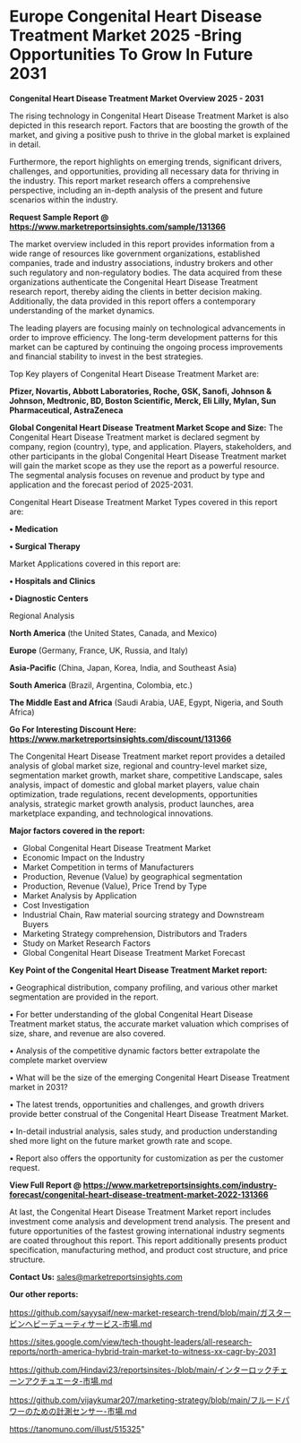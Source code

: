 # Europe Congenital Heart Disease Treatment Market 2025 -Bring Opportunities To Grow In Future 2031

<Strong> Congenital Heart Disease Treatment Market Overview 2025 - 2031</strong>

The rising technology in Congenital Heart Disease Treatment Market is also depicted in this research report. Factors that are boosting the growth of the market, and giving a positive push to thrive in the global market is explained in detail.

Furthermore, the report highlights on emerging trends, significant drivers, challenges, and opportunities, providing all necessary data for thriving in the industry. This report market research offers a comprehensive perspective, including an in-depth analysis of the present and future scenarios within the industry.

<strong>Request Sample Report @ <a href=https://www.marketreportsinsights.com/sample/131366>https://www.marketreportsinsights.com/sample/131366</a></strong>

The market overview included in this report provides information from a wide range of resources like government organizations, established companies, trade and industry associations, industry brokers and other such regulatory and non-regulatory bodies. The data acquired from these organizations authenticate the Congenital Heart Disease Treatment research report, thereby aiding the clients in better decision making. Additionally, the data provided in this report offers a contemporary understanding of the market dynamics.

The leading players are focusing mainly on technological advancements in order to improve efficiency. The long-term development patterns for this market can be captured by continuing the ongoing process improvements and financial stability to invest in the best strategies.

Top Key players of Congenital Heart Disease Treatment Market are:

<strong>Pfizer, Novartis, Abbott Laboratories, Roche, GSK, Sanofi, Johnson & Johnson, Medtronic, BD, Boston Scientific, Merck, Eli Lilly, Mylan, Sun Pharmaceutical, AstraZeneca</strong>

<strong><b>Global Congenital Heart Disease Treatment Market Scope and Size:</b></strong>
The Congenital Heart Disease Treatment market is declared segment by company, region (country), type, and application. Players, stakeholders, and other participants in the global Congenital Heart Disease Treatment market will gain the market scope as they use the report as a powerful resource. The segmental analysis focuses on revenue and product by type and application and the forecast period of 2025-2031.

Congenital Heart Disease Treatment Market Types covered in this report are:

<strong>• Medication

• Surgical Therapy</strong>

Market Applications covered in this report are:

<strong>• Hospitals and Clinics

• Diagnostic Centers</strong> 

Regional Analysis

<strong>North America</strong> (the United States, Canada, and Mexico)

<strong>Europe</strong> (Germany, France, UK, Russia, and Italy)

<strong>Asia-Pacific</strong> (China, Japan, Korea, India, and Southeast Asia)

<strong>South America</strong> (Brazil, Argentina, Colombia, etc.)

<strong>The Middle East and Africa</strong> (Saudi Arabia, UAE, Egypt, Nigeria, and South Africa)

<strong>Go For Interesting Discount Here: <a href=https://www.marketreportsinsights.com/discount/131366>https://www.marketreportsinsights.com/discount/131366</a></strong>

The Congenital Heart Disease Treatment market report provides a detailed analysis of global market size, regional and country-level market size, segmentation market growth, market share, competitive Landscape, sales analysis, impact of domestic and global market players, value chain optimization, trade regulations, recent developments, opportunities analysis, strategic market growth analysis, product launches, area marketplace expanding, and technological innovations.

<strong><b>Major factors covered in the report:</b></strong>
<ul>
  <li>Global Congenital Heart Disease Treatment Market </li>
  <li>Economic Impact on the Industry</li>
  <li>Market Competition in terms of Manufacturers</li>
  <li>Production, Revenue (Value) by geographical segmentation</li>
  <li>Production, Revenue (Value), Price Trend by Type</li>
  <li>Market Analysis by Application</li>
  <li>Cost Investigation</li>
  <li>Industrial Chain, Raw material sourcing strategy and Downstream Buyers</li>
  <li>Marketing Strategy comprehension, Distributors and Traders</li>
  <li>Study on Market Research Factors</li>
  <li>Global Congenital Heart Disease Treatment Market Forecast</li>
</ul>

<strong><b>Key Point of the Congenital Heart Disease Treatment Market report:</b></strong>

• Geographical distribution, company profiling, and various other market segmentation are provided in the report.

• For better understanding of the global Congenital Heart Disease Treatment market status, the accurate market valuation which comprises of size, share, and revenue are also covered.

• Analysis of the competitive dynamic factors better extrapolate the complete market overview

• What will be the size of the emerging Congenital Heart Disease Treatment market in 2031?

• The latest trends, opportunities and challenges, and growth drivers provide better construal of the Congenital Heart Disease Treatment Market.

• In-detail industrial analysis, sales study, and production understanding shed more light on the future market growth rate and scope.

• Report also offers the opportunity for customization as per the customer request.

<strong><b>View Full Report @ <a href=https://www.marketreportsinsights.com/industry-forecast/congenital-heart-disease-treatment-market-2022-131366>https://www.marketreportsinsights.com/industry-forecast/congenital-heart-disease-treatment-market-2022-131366</a></b></strong>


At last, the Congenital Heart Disease Treatment Market report includes investment come analysis and development trend analysis. The present and future opportunities of the fastest growing international industry segments are coated throughout this report. This report additionally presents product specification, manufacturing method, and product cost structure, and price structure.

<strong>Contact Us:</strong>
sales@marketreportsinsights.com

<strong>Our other reports:</strong>

<a href=https://github.com/sayysaif/new-market-research-trend/blob/main/ガスタービンヘビーデューティサービス-市場.md>https://github.com/sayysaif/new-market-research-trend/blob/main/ガスタービンヘビーデューティサービス-市場.md</a>

<a href=https://sites.google.com/view/tech-thought-leaders/all-research-reports/north-america-hybrid-train-market-to-witness-xx-cagr-by-2031>https://sites.google.com/view/tech-thought-leaders/all-research-reports/north-america-hybrid-train-market-to-witness-xx-cagr-by-2031</a>

<a href=https://github.com/Hindavi23/reportsinsites-/blob/main/インターロックチェーンアクチュエータ-市場.md>https://github.com/Hindavi23/reportsinsites-/blob/main/インターロックチェーンアクチュエータ-市場.md</a>

<a href=https://github.com/vijaykumar207/marketing-strategy/blob/main/フルードパワーのための計測センサー-市場.md>https://github.com/vijaykumar207/marketing-strategy/blob/main/フルードパワーのための計測センサー-市場.md</a>

<a href=https://tanomuno.com/illust/515325>https://tanomuno.com/illust/515325</a>"
